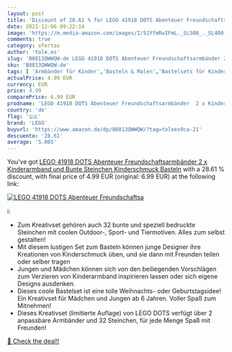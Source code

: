 ```yaml
---
layout: post
title: 'Discount of 28.61 % for LEGO 41918 DOTS Abenteuer Freundschaftsa'
date: 2021-12-06 09:22:14
image: 'https://m.media-amazon.com/images/I/51YfmRwIFmL._SL500_._SL400_.jpg'
comments: true
category: ofertas
author: 'tole.es'
slug: 'B0813QWWQW-de LEGO 41918 DOTS Abenteuer Freundschaftsarmbänder 2 x...'
sku: 'B0813QWWQW-de'
tags: [ 'Armbänder für Kinder','Basteln & Malen','Bastelsets für Kinder','Kosmetik & Schmuck','Schmuckbastelsets für Kinder','Spielzeug','lego', ]
actualPrice: 4.99 EUR
currency: EUR
price: 4.99
comparePrice: 6.99 EUR
prodname: 'LEGO 41918 DOTS Abenteuer Freundschaftsarmbänder  2 x Kinderarmband und Bunte Steinchen  Kinderschmuck  Basteln'
country: 'de'
flag: '🇩🇪'
brand: 'LEGO'
buyurl: 'https://www.amazon.de/dp/B0813QWWQW/?tag=tolees0ca-21'
descuento: '28.61'
average: '5.005'
---
```


You've got [LEGO 41918 DOTS Abenteuer Freundschaftsarmbänder  2 x Kinderarmband und Bunte Steinchen  Kinderschmuck  Basteln](https://www.amazon.de/dp/B0813QWWQW/?tag=tolees0ca-21) with a  28.61 % discount, with final price of 4.99 EUR (original: 6.99 EUR) at the following link:

[![LEGO 41918 DOTS Abenteuer Freundschaftsa](https://m.media-amazon.com/images/I/51YfmRwIFmL._SL500_._SL400_.jpg)](https://www.amazon.de/dp/B0813QWWQW/?tag=tolees0ca-21)

ℹ️:

- Zum Kreativset gehören auch 32 bunte und speziell bedruckte Steinchen mit coolen Outdoor-, Sport- und Tiermotiven. Alles zum selbst gestalten!
- Mit diesem lustigen Set zum Basteln können junge Designer ihre Kreationen von Kinderschmuck üben, und sie dann mit Freunden teilen oder selber tragen
- Jungen und Mädchen können sich von den beiliegenden Vorschlägen zum Verzieren von Kinderarmband inspirieren lassen oder sich eigene Designs ausdenken.
- Dieses coole Bastelset ist eine tolle Weihnachts- oder Geburtstagsidee! Ein Kreativset für Mädchen und Jungen ab 6 Jahren. Voller Spaß zum Mitnehmen!
- Dieses Kreativset (limitierte Auflage) von LEGO DOTS verfügt über 2 anpassbare Armbänder und 32 Steinchen, für jede Menge Spaß mit Freunden!

[🛒 Check the deal!!](https://www.amazon.de/dp/B0813QWWQW/?tag=tolees0ca-21)
